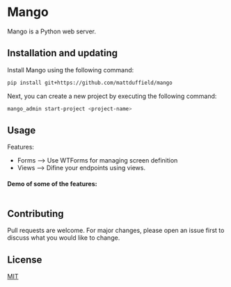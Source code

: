 # Mango

Mango is a Python web server.

## Installation and updating
Install Mango using the following command:
```bash
pip install git+https://github.com/mattduffield/mango
```

Next, you can create a new project by executing the following command:
```bash
mango_admin start-project <project-name>
```

## Usage
Features:
* Forms --> Use WTForms for managing screen definition 
* Views --> Difine your endpoints using views.

#### Demo of some of the features:
```python
```

## Contributing
Pull requests are welcome. For major changes, please open an issue first to discuss what you would like to change.

## License
[MIT](https://choosealicense.com/licenses/mit/)